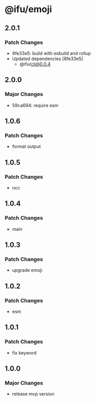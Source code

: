 # @ifu/emoji

## 2.0.1

### Patch Changes

- 8fe33e5: build with esbuild and rollup
- Updated dependencies [8fe33e5]
  - @ifu/cli@0.0.4

## 2.0.0

### Major Changes

- 59ca694: require esm

## 1.0.6

### Patch Changes

- format output

## 1.0.5

### Patch Changes

- ncc

## 1.0.4

### Patch Changes

- main

## 1.0.3

### Patch Changes

- upgrade emoji

## 1.0.2

### Patch Changes

- esm

## 1.0.1

### Patch Changes

- fix keyword

## 1.0.0

### Major Changes

- release mvp version

